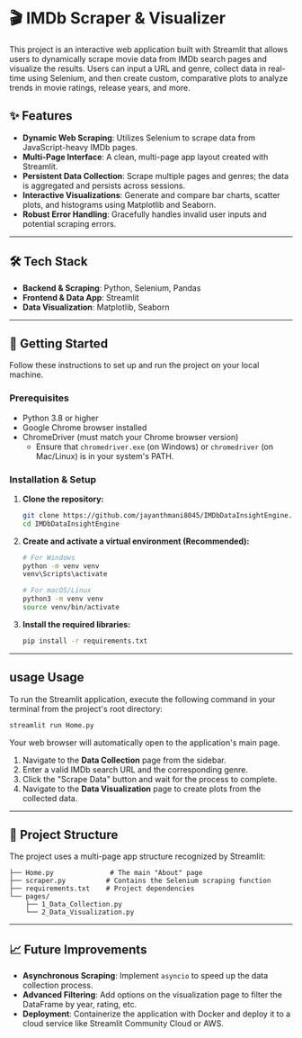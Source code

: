 # 🎬 IMDb Scraper & Visualizer

This project is an interactive web application built with Streamlit that allows users to dynamically scrape movie data from IMDb search pages and visualize the results. Users can input a URL and genre, collect data in real-time using Selenium, and then create custom, comparative plots to analyze trends in movie ratings, release years, and more.

## ✨ Features

  * **Dynamic Web Scraping**: Utilizes Selenium to scrape data from JavaScript-heavy IMDb pages.
  * **Multi-Page Interface**: A clean, multi-page app layout created with Streamlit.
  * **Persistent Data Collection**: Scrape multiple pages and genres; the data is aggregated and persists across sessions.
  * **Interactive Visualizations**: Generate and compare bar charts, scatter plots, and histograms using Matplotlib and Seaborn.
  * **Robust Error Handling**: Gracefully handles invalid user inputs and potential scraping errors.

-----

## 🛠️ Tech Stack

  * **Backend & Scraping**: Python, Selenium, Pandas
  * **Frontend & Data App**: Streamlit
  * **Data Visualization**: Matplotlib, Seaborn

-----

## 🚀 Getting Started

Follow these instructions to set up and run the project on your local machine.

### Prerequisites

  * Python 3.8 or higher
  * Google Chrome browser installed
  * ChromeDriver (must match your Chrome browser version)
      * Ensure that `chromedriver.exe` (on Windows) or `chromedriver` (on Mac/Linux) is in your system's PATH.

### Installation & Setup

1.  **Clone the repository:**

    ```sh
    git clone https://github.com/jayanthmani8045/IMDbDataInsightEngine.git
    cd IMDbDataInsightEngine
    ```

2.  **Create and activate a virtual environment (Recommended):**

    ```sh
    # For Windows
    python -m venv venv
    venv\Scripts\activate

    # For macOS/Linux
    python3 -m venv venv
    source venv/bin/activate
    ```

3.  **Install the required libraries:**

    ```sh
    pip install -r requirements.txt
    ```

-----

## usage Usage

To run the Streamlit application, execute the following command in your terminal from the project's root directory:

```sh
streamlit run Home.py
```

Your web browser will automatically open to the application's main page.

1.  Navigate to the **Data Collection** page from the sidebar.
2.  Enter a valid IMDb search URL and the corresponding genre.
3.  Click the "Scrape Data" button and wait for the process to complete.
4.  Navigate to the **Data Visualization** page to create plots from the collected data.

-----

## 📁 Project Structure

The project uses a multi-page app structure recognized by Streamlit:

```
├── Home.py              # The main "About" page
├── scraper.py          # Contains the Selenium scraping function
├── requirements.txt    # Project dependencies
└── pages/
    ├── 1_Data_Collection.py
    └── 2_Data_Visualization.py
```

-----

## 📈 Future Improvements

  * **Asynchronous Scraping**: Implement `asyncio` to speed up the data collection process.
  * **Advanced Filtering**: Add options on the visualization page to filter the DataFrame by year, rating, etc.
  * **Deployment**: Containerize the application with Docker and deploy it to a cloud service like Streamlit Community Cloud or AWS.
